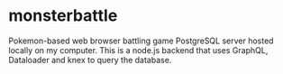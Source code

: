 # monsterbattle
Pokemon-based web browser battling game
PostgreSQL server hosted locally on my computer.
This is a node.js backend that uses GraphQL, Dataloader and knex to query the database.
